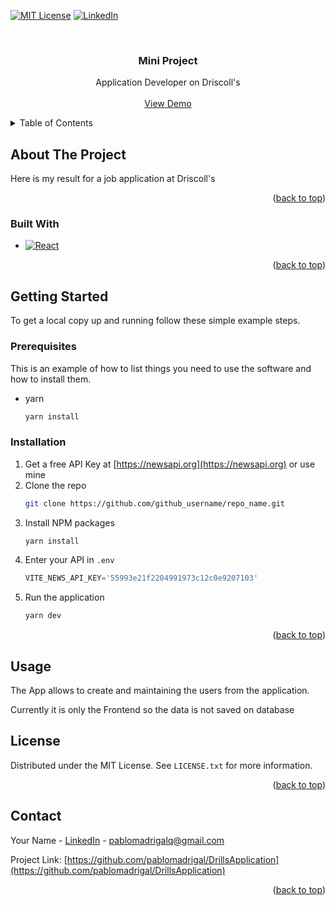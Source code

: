<a name="readme-top"></a>

[![MIT License][license-shield]][license-url]
[![LinkedIn][linkedin-shield]][linkedin-url]


<br />


<h3 align="center">Mini Project</h3>

  <p align="center">
      Application Developer on Driscoll's
    <br />
    <br />
    <a href="https://drills.pablomadrigal.com/#/">View Demo</a>
  </p>
</div>



<!-- TABLE OF CONTENTS -->
<details>
  <summary>Table of Contents</summary>
  <ol>
    <li>
      <a href="#about-the-project">About The Project</a>
      <ul>
        <li><a href="#built-with">Built With</a></li>
      </ul>
    </li>
    <li>
      <a href="#getting-started">Getting Started</a>
      <ul>
        <li><a href="#prerequisites">Prerequisites</a></li>
        <li><a href="#installation">Installation</a></li>
      </ul>
    </li>
    <li><a href="#usage">Usage</a></li>
    <li><a href="#license">License</a></li>
    <li><a href="#contact">Contact</a></li>
    <li><a href="#acknowledgments">Acknowledgments</a></li>
  </ol>
</details>



<!-- ABOUT THE PROJECT -->
## About The Project

Here is my result for a job application at Driscoll's

<p align="right">(<a href="#readme-top">back to top</a>)</p>



### Built With

* [![React][React.js]][React-url]



<p align="right">(<a href="#readme-top">back to top</a>)</p>



<!-- GETTING STARTED -->
## Getting Started

To get a local copy up and running follow these simple example steps.

### Prerequisites

This is an example of how to list things you need to use the software and how to install them.
* yarn
  ```sh
  yarn install
  ```

### Installation

1. Get a free API Key at [https://newsapi.org](https://newsapi.org) or use mine
2. Clone the repo
   ```sh
   git clone https://github.com/github_username/repo_name.git
   ```
3. Install NPM packages
   ```sh
   yarn install
   ```
4. Enter your API in `.env`
   ```js
   VITE_NEWS_API_KEY='55993e21f2204991973c12c0e9207103'
   ```
5. Run the application
   ```sh
   yarn dev
   ```

<p align="right">(<a href="#readme-top">back to top</a>)</p>


## Usage

The App allows to create and maintaining the users from the application.

Currently it is only the Frontend so the data is not saved on database


<!-- LICENSE -->
## License

Distributed under the MIT License. See `LICENSE.txt` for more information.

<p align="right">(<a href="#readme-top">back to top</a>)</p>



<!-- CONTACT -->
## Contact

Your Name - [LinkedIn](https://www.linkedin.com/in/pablomadrigal/) - pablomadrigalq@gmail.com

Project Link: [https://github.com/pablomadrigal/DrillsApplication](https://github.com/pablomadrigal/DrillsApplication)

<p align="right">(<a href="#readme-top">back to top</a>)</p>


[license-shield]: https://img.shields.io/github/license/github_username/repo_name.svg?style=for-the-badge
[license-url]: https://github.com/pablomadrigal/DrillsApplication/blob/main/LICENSE.txt
[linkedin-shield]: https://img.shields.io/badge/-LinkedIn-black.svg?style=for-the-badge&logo=linkedin&colorB=555
[linkedin-url]: https://www.linkedin.com/in/pablomadrigal/
[React.js]: https://img.shields.io/badge/React-20232A?style=for-the-badge&logo=react&logoColor=61DAFB
[React-url]: https://reactjs.org/

[MUI.js]: https://avatars.githubusercontent.com/u/33663932?s=280&v=4
[Mui-url]: https://mui.com/
